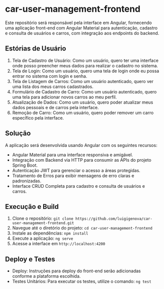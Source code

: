 # car-user-management-frontend
Este repositório será responsável pela interface em Angular, fornecendo uma aplicação front-end com Angular Material para autenticação, cadastro e consulta de usuários e carros, com integração aos endpoints do backend.

## Estórias de Usuário

1. Tela de Cadastro de Usuário: Como um usuário, quero ter uma interface onde posso preencher meus dados para realizar o cadastro no sistema.
2. Tela de Login: Como um usuário, quero uma tela de login onde eu possa entrar no sistema com login e senha.
3. Tela de Listagem de Carros: Como um usuário autenticado, quero ver uma lista dos meus carros cadastrados.
4. Formulário de Cadastro de Carro: Como um usuário autenticado, quero uma tela para adicionar novos carros ao meu perfil.
5. Atualização de Dados: Como um usuário, quero poder atualizar meus dados pessoais e de carros pela interface.
6. Remoção de Carro: Como um usuário, quero poder remover um carro específico pela interface.

## Solução

A aplicação será desenvolvida usando Angular com os seguintes recursos:
- Angular Material para uma interface responsiva e amigável.
- Integração com Backend via HTTP para consumir as APIs do projeto Spring Boot.
- Autenticação JWT para gerenciar o acesso a áreas protegidas.
- Tratamento de Erros para exibir mensagens de erro claras e padronizadas.
- Interface CRUD Completa para cadastro e consulta de usuários e carros.

## Execução e Build

1. Clone o repositório: `git clone https://github.com/luigigenova/car-user-management-frontend.git`
2. Navegue até o diretório do projeto: `cd car-user-management-frontend`
3. Instale as dependências: `npm install`
4. Execute a aplicação: `ng serve`
5. Acesse a interface em `http://localhost:4200`

## Deploy e Testes

- Deploy: Instruções para deploy do front-end serão adicionadas conforme a plataforma escolhida.
- Testes Unitários: Para executar os testes, utilize o comando: `ng test`
